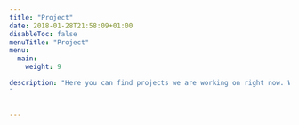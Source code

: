 ```yaml
---
title: "Project"
date: 2018-01-28T21:58:09+01:00
disableToc: false
menuTitle: "Project"
menu:
  main:
    weight: 9

description: "Here you can find projects we are working on right now. We are “open by default” and all development projects you as an individual or company can help develop or give us feedback on.
"


---
```




